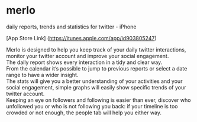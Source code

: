 # merlo
daily reports, trends and statistics for twitter - iPhone

[App Store Link] (https://itunes.apple.com/app/id903805247)


Merlo is designed to help you keep track of your daily twitter interactions, monitor your twitter account and improve your social engagement.  
The daily report shows every interaction in a tidy and clear way.  
From the calendar it’s possible to jump to previous reports or select a date range to have a wider insight.  
The stats will give you a better understanding of your activities and your social engagement, simple graphs will easily show specific trends of your twitter account.  
Keeping an eye on followers and following is easier than ever, discover who unfollowed you or who is not following you back: if your timeline is too crowded or not enough, the people tab will help you either way.
